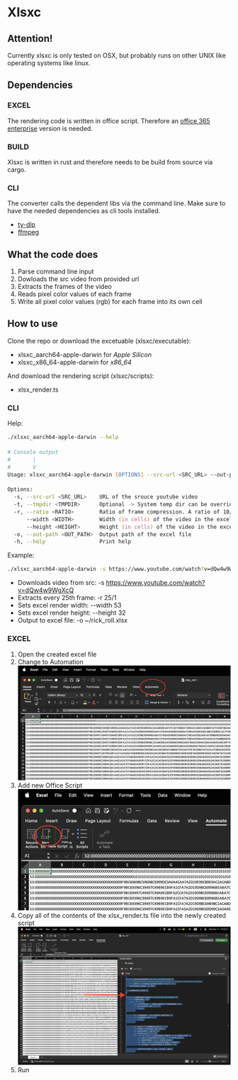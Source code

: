 # Xlsxc

## Attention!
Currently xlsxc is only tested on OSX, but probably runs on other UNIX like operating systems like linux.

## Dependencies
### EXCEL
The rendering code is written in office script. Therefore an [office 365 enterprise](https://techcommunity.microsoft.com/blog/excelblog/office-scripts-is-now-available-for-office-365-enterprise-e1-and-office-365-f3-l/4089088) version is needed.

### BUILD
Xlsxc is written in rust and therefore needs to be build from source via cargo.

### CLI
The converter calls the dependent libs via the command line. Make sure to have the needed dependencies as cli tools installed.
- [ty-dlp](https://github.com/yt-dlp/yt-dlp)
- [ffmpeg](https://www.ffmpeg.org)

## What the code does
1. Parse command line input
2. Dowloads the src video from provided url
3. Extracts the frames of the video
4. Reads pixel color values of each frame
6. Write all pixel color values (rgb) for each frame into its own cell

## How to use
Clone the repo or download the excetuable (xlsxc/executable):
- xlsxc_aarch64-apple-darwin for *Apple Silicon*
- xlsxc_x86_64-apple-darwin for *x86_64*

And download the rendering script (xlsxc/scripts):
- xlsx_render.ts

### CLI
Help:
```zsh
./xlsxc_aarch64-apple-darwin --help

# Console output
#       |
#       V
Usage: xlsxc_aarch64-apple-darwin [OPTIONS] --src-url <SRC_URL> --out-path <OUT_PATH>

Options:
  -s, --src-url <SRC_URL>    URL of the srouce youtube video
  -t, --tmpdir <TMPDIR>      Optional -> System temp dir can be overriden [env: TMPDIR=/var/folders/h9/4gqv88mx6mxfkw6z4xjhsflc0000gn/T/] [default: /var/folders/h9/4gqv88mx6mxfkw6z4xjhsflc0000gn/T/]
  -r, --ratio <RATIO>        Ratio of frame compression. A ratio of 10/1 means only every tenth frame will be extracted [default: 20/1]
      --width <WIDTH>        Width (in cells) of the video in the excel file [default: 32]
      --height <HEIGHT>      Height (in cells) of the video in the excel file [default: 32]
  -o, --out-path <OUT_PATH>  Output path of the excel file
  -h, --help                 Print help
```

Example:
```zsh
./xlsxc_aarch64-apple-darwin -s https://www.youtube.com/watch?v=dQw4w9WgXcQ -r 25/1 --width 53 --height 32 -o ~/rick_roll.xlsx
```
- Downloads video from src: -s https://www.youtube.com/watch?v=dQw4w9WgXcQ
- Extracts every 25th frame: -r 25/1
- Sets excel render width: --width 53
- Sets excel render height: --height 32
- Output to excel file: -o ~/rick_roll.xlsx

### EXCEL
1. Open the created excel file
2. Change to Automation ![Change to Automation](./img/excel_how_to_1.png)
3. Add new Office Script ![Add new Office Script](./img/excel_how_to_2.png)
4. Copy all of the contents of the xlsx_render.ts file into the newly created script ![](./img/excel_how_to_3.png)
5. Run
